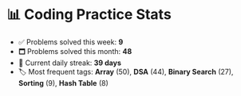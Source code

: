 # 📊 Coding Practice Stats

- ✅ Problems solved this week: **9**
- 🗖️ Problems solved this month: **48**
- 📌 Current daily streak: **39 days**
- 🏷️ Most frequent tags: **Array** (50), **DSA** (44), **Binary Search** (27), **Sorting** (9), **Hash Table** (8)
